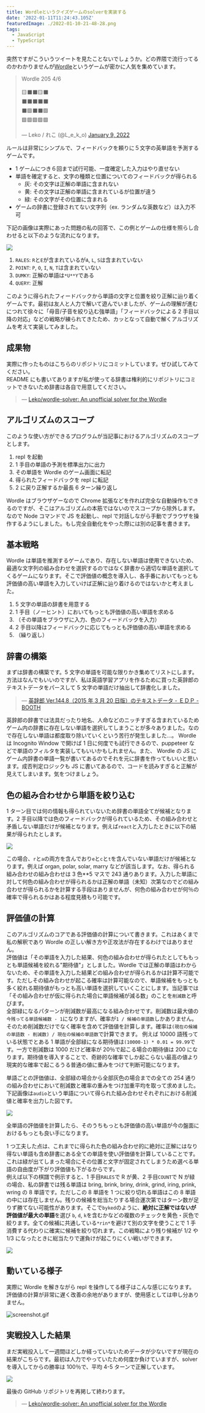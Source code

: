 ```yaml
---
title: Wordleというクイズゲームのsolverを実装する
date: '2022-01-11T11:24:43.105Z'
featuredImage: ./2022-01-10-21-48-28.png
tags:
  - JavaScript
  - TypeScript
---
```


突然ですがこういうツイートを見たことないでしょうか。どの界隈で流行ってるのかわかりませんが[Wordle](https://www.powerlanguage.co.uk/wordle/)というゲームが密かに人気を集めています。

<blockquote class="twitter-tweet"><p lang="en" dir="ltr">Wordle 205 4/6<br><br>🟨⬛⬛🟨⬛<br>⬛⬛⬛⬛⬛<br>⬛🟩⬛⬛🟩<br>🟩🟩🟩🟩🟩</p>&mdash; Leko / れこ (@L_e_k_o) <a href="https://twitter.com/L_e_k_o/status/1480210232433278981?ref_src=twsrc%5Etfw">January 9, 2022</a></blockquote> <script async src="https://platform.twitter.com/widgets.js" charset="utf-8"></script>

ルールは非常にシンプルで、フィードバックを頼りに５文字の英単語を予測するゲームです。

- 1 ゲームにつき６回まで試行可能、一度確定した入力はやり直せない
- 単語を確定すると、文字の種類と位置についてのフィードバックが得られる
  - 灰: その文字は正解の単語に含まれない
  - 黄: その文字は正解の単語に含まれているが位置が違う
  - 緑: その文字がその位置に含まれる
- ゲームの辞書に登録されてない文字列（ex. ランダムな英数など）は入力不可

下記の画像は実際にあった問題の私の回答で、この例とゲームの仕様を照らし合わせると以下のような流れになります。

![](./2022-01-10-21-48-28.png)

1. `RALES`: `R`と`E`が含まれているが`A`, `L`, `S`は含まれていない
2. `POINT`: `P`, `O`, `I`, `N`, `T`は含まれていない
3. `DUMKY`: 正解の単語は`*U**Y`である
4. `QUERY`: 正解

このように得られたフィードバックから単語の文字と位置を絞り正解に辿り着くゲームです。最初は友人と人力で解いて遊んでいましたが、ゲームの理解が進むにつれて徐々に「母音/子音を絞り込む強単語」「フィードバックによる 2 手目以降の対応」などの戦略が練られてきたため、カッとなって自動で解くアルゴリズムを考えて実装してみました。

## 成果物

実際に作ったものはこちらのリポジトリにコミットしています。ぜひ試してみてください。  
README にも書いてありますが私が使ってる辞書は権利的にリポジトリにコミットできないため辞書は各自で用意してください。

> &mdash; [Leko/wordle-solver: An unofficial solver for the Wordle](https://github.com/Leko/wordle-solver)

## アルゴリズムのスコープ

このような使い方ができるプログラムが当記事におけるアルゴリズムのスコープとします。

1. repl を起動
2. 1 手目の単語の予測を標準出力に出力
3. その単語を Wordle のゲーム画面に転記
4. 得られたフィードバックを repl に転記
5. 2 に戻り正解するか最長 6 ターン繰り返し

Wordle はブラウザゲーなので Chrome 拡張などを作れば完全な自動操作もできるのですが、そこはアルゴリズムの本筋ではないのでスコープから除外します。なので Node コマンドで JS を起動し、repl で対話しながら手動でブラウザを操作するようにしました。もし完全自動化をやった際には別の記事を書きます。

## 基本戦略

Wordle は単語を推測するゲームであり、存在しない単語は使用できないため、最適な文字列の組み合わせを選択するのではなく辞書から適切な単語を選択してくるゲームになります。そこで評価値の概念を導入し、各手番においてもっとも評価値の高い単語を入力していけば正解に辿り着けるのではないかと考えました。

1. 5 文字の単語の辞書を用意する
2. 1 手目（ノーヒント）においてもっとも評価値の高い単語を求める
3. （その単語をブラウザに入力、色のフィードバックを入力）
4. 2 手目以降はフィードバックに応じてもっとも評価値の高い単語を求める
5. （繰り返し）

## 辞書の構築

まずは辞書の構築です。5 文字の単語を可能な限りかき集めてリストにします。方法はなんでもいいのですが、私は英語学習アプリを作るために買った英辞郎のテキストデータをパースして 5 文字の単語だけ抽出して辞書化しました。

> &mdash; [英辞郎 Ver.144.8（2015 年 3 月 20 日版）のテキストデータ - ＥＤＰ - BOOTH](https://booth.pm/ja/items/777563)

英辞郎の辞書では法具だったり地名、人命などのニッチすぎる含まれているためゲーム内の辞書に存在しない単語を選択してしまうことが多々ありました。なので存在しない単語は都度取り除いていくという苦行が発生しました...。
Wordle は Incognito Window で開けば 1 日に何度でも試行できるので、puppeteer などで単語のフィルタを実装してもいいかもしれません。また、 Wordle の JS にゲーム内辞書の単語一覧が書いてあるのでそれを元に辞書を作ってもいいと思います。成否判定ロジックも JS に書いてあるので、コードを読みすぎると正解が見えてしまいます。気をつけましょう。

## 色の組み合わせから単語を絞り込む

1 ターン目では何の情報も得られていないため辞書の単語全てが候補となります。2 手目以降では色のフィードバックが得られているため、その組み合わせと矛盾しない単語だけが候補となります。例えば`react`と入力したときに以下の結果が得られたとします。

![](2022-01-16-16-16-32.png)

この場合、`r`と`a`の両方を含んでおり`e`と`c`と`t`を含んでいない単語だけが候補となります。例えば organ, polar, solar, marry などが該当します。なお、得られる組み合わせの組み合わせは 3 色\*\*5 マスで 243 通りあります。入力した単語に対して何色の組み合わせが得られるかは正解の単語（未知）次第なのでどの組み合わせが得られるかを計算する手段はありませんが、何色の組み合わせが何％の確率で得られるかはある程度見積もり可能です。

## 評価値の計算

このアルゴリズムのコアである評価値の計算について書きます。これはあくまで私の解釈であり Wordle の正しい解き方や正攻法が存在するわけではありません。  
評価値は「その単語を入力した結果、何色の組み合わせが得られたとしてももっとも単語候補を絞れる"期待値"」としました。Wordle では正解の単語はわからないため、その単語を入力した結果どの組み合わせが得られるかは計算不可能です。ただしその組み合わせが起こる確率は計算可能なので、単語候補をもっとも多く絞れる期待値がもっとも高い単語を選択していくことにします。当記事では「その組み合わせが仮に得られた場合に単語候補が減る数」のことを`削減数`と呼びます。  
全部緑になるパターンが削減数が最高になる組み合わせです。削減数は最大値の`今残ってる単語候補数 - 1`になりますが、確率が`1 / 候補の単語数`しかありません。そのため削減数だけでなく確率を含めて評価値を計算します。確率は`(現在の候補の単語数 - 削減数) / 現在の候補の単語数`で計算できます。
例えば 10000 語残っている状態でとある 1 単語が全部緑になる期待値は`(10000-1) * 0.01 = 99.99`です。一方で削減数は 1000 だけど確率が 20％で起こる場合の期待値は 200 になります。期待値を導入することで、奇跡的な確率でしか起こらない最高の値より現実的な確率で起こるうる普通の値に重みをつけて判断可能になります。

単語ごとの評価値は、全部緑の場合から全部灰色の場合までの全ての 254 通りの組み合わせにおいて削減数と確率の重みをつけ加重平均を取って求めました。下記画像は`audio`という単語について得られた組み合わせそれぞれにおける削減値と確率を出力した図です。

![](2022-01-16-16-48-53.png)

全単語の評価値を計算したら、そのうちもっとも評価値の高い単語が今の盤面におけるもっとも良い手になります。

1 つ工夫した点は、これまでに得られた色の組み合わせ的に絶対に正解にはなり得ない単語も含め辞書にある全ての単語を使い評価値を計算していることです。これは緑が出てしまった場合にその位置と文字が固定されてしまうため選べる単語の自由度が下がり評価値も下がるからです。  
例えば以下の棋譜で例示すると、1 手目`RALES`で R が黄、2 手目`COUNT`で N が緑の場合、私の辞書では残る単語は bring, brink, briny, drink, grind, iring, prink, wring の 8 単語です。ただしこの 8 単語を 1 つに絞り切れる単語はこの 8 単語の中には存在しません。残りの候補を総当たりする場合運次第ではターン数が足りず勝てない可能性があります。そこで`byked`のように、**絶対に正解ではないが評価値が最大の単語**を選び `b`, `d`, `k`を含むかなどの複数のチェックを黄色・灰色で絞ります。全ての候補に共通している`*rin*`を避けて別の文字を使うことで 1 手消費する代わりに確実に候補を絞り切れます。この戦略により残り候補が 1/2 や 1/3 になったときに総当たりで運負けが起こりにくい戦いができます。

![](2022-01-16-16-53-09.png)

## 動いている様子

実際に Wordle を解きながら repl を操作してる様子はこんな感じになります。評価値の計算が非常に遅く改善の余地がありますが、使用感としては申し分ありません。

![screenshot.gif](https://github.com/Leko/wordle-solver/raw/main/docs/screenshot.gif)

## 実戦投入した結果

まだ実戦投入して一週間ほどしか経っていないためデータが少ないですが現在の結果がこちらです。最初は人力でやっていたため何度か負けていますが、solver を導入してからの勝率は 100％で、平均 4-5 ターンで正解しています。

![](2022-01-16-16-27-16.png)

最後の GitHub リポジトリを再掲して終わります。

> &mdash; [Leko/wordle-solver: An unofficial solver for the Wordle](https://github.com/Leko/wordle-solver)
